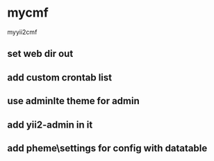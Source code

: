 # mycmf
myyii2cmf

## set web dir out

## add custom crontab list

## use adminlte theme for admin

## add yii2-admin in it

## add pheme\settings for config with datatable